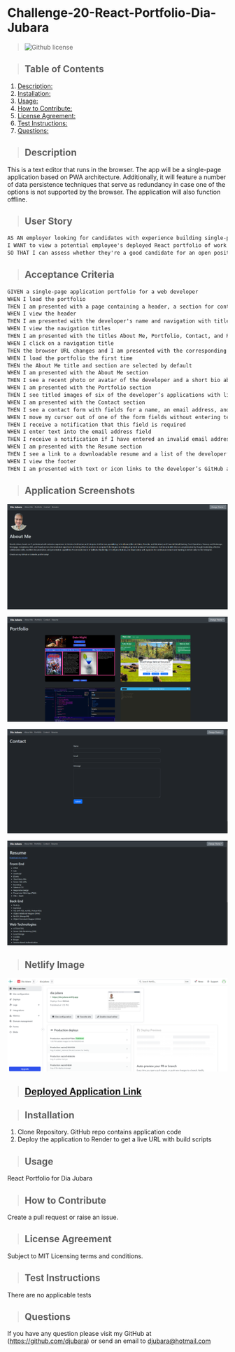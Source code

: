 # Challenge-20-React-Portfolio-Dia-Jubara

  > ![Github license](https://img.shields.io/badge/license-MIT-blue.svg)

  > ## Table of Contents

  1. [Description:](#description)
  2. [Installation:](#installation)
  3. [Usage:](#usage)
  4. [How to Contribute:](#how-to-contribute)
  5. [License Agreement:](#license-agreement)
  6. [Test Instructions:](#test-instructions)
  7. [Questions:](#questions)

  > ## Description

  This is a text editor that runs in the browser. The app will be a single-page application based on PWA architecture. Additionally, it will feature a number of data persistence techniques that serve as redundancy in case one of the options is not supported by the browser. The application will also function offline.

> ## User Story

```md
AS AN employer looking for candidates with experience building single-page applications
I WANT to view a potential employee's deployed React portfolio of work samples
SO THAT I can assess whether they're a good candidate for an open position
```

> ## Acceptance Criteria

```md
GIVEN a single-page application portfolio for a web developer
WHEN I load the portfolio
THEN I am presented with a page containing a header, a section for content, and a footer
WHEN I view the header
THEN I am presented with the developer's name and navigation with titles corresponding to different sections of the portfolio
WHEN I view the navigation titles
THEN I am presented with the titles About Me, Portfolio, Contact, and Resume, and the title corresponding to the current section is highlighted
WHEN I click on a navigation title
THEN the browser URL changes and I am presented with the corresponding section below the navigation and that title is highlighted
WHEN I load the portfolio the first time
THEN the About Me title and section are selected by default
WHEN I am presented with the About Me section
THEN I see a recent photo or avatar of the developer and a short bio about them
WHEN I am presented with the Portfolio section
THEN I see titled images of six of the developer’s applications with links to both the deployed applications and the corresponding GitHub repositories
WHEN I am presented with the Contact section
THEN I see a contact form with fields for a name, an email address, and a message
WHEN I move my cursor out of one of the form fields without entering text
THEN I receive a notification that this field is required
WHEN I enter text into the email address field
THEN I receive a notification if I have entered an invalid email address
WHEN I am presented with the Resume section
THEN I see a link to a downloadable resume and a list of the developer’s proficiencies
WHEN I view the footer
THEN I am presented with text or icon links to the developer’s GitHub and LinkedIn profiles, and their profile on a third platform (Stack Overflow, Twitter)
```

  > ## Application Screenshots

![image](./assets/aboutme.png)

![image](./assets/portfolio.png)

![image](./assets/contact.png)

![image](./assets/resume.png)

> ## Netlify Image

![image](./assets/netlifySiteOverview.png)

> ## [Deployed Application Link](https://dia-jubara.netlify.app)

  > ## Installation

  1. Clone Repository. GitHub repo contains application code
  2. Deploy the application to Render to get a live URL with build scripts

  > ## Usage

  React Portfolio for Dia Jubara
  
  > ## How to Contribute

  Create a pull request or raise an issue.
  
  > ## License Agreement

 Subject to MIT Licensing terms and conditions.

  > ## Test Instructions

  There are no applicable tests
  
  > ## Questions

  If you have any question please visit my GitHub at (<https://github.com/djubara>) or send an email to <djubara@hotmail.com>
